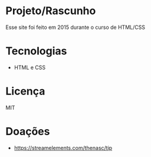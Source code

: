 # Projeto/Rascunho
Esse site foi feito em 2015 durante o curso de HTML/CSS

# Tecnologias
- HTML e CSS

# Licença
MIT

# Doações
- https://streamelements.com/thenasc/tip
